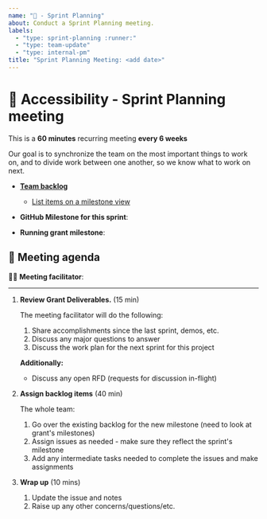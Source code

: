```yaml
---
name: "🚀 - Sprint Planning"
about: Conduct a Sprint Planning meeting.
labels:
  - "type: sprint-planning :runner:"
  - "type: team-update"
  - "type: internal-pm"
title: "Sprint Planning Meeting: <add date>"
---
```


# :runner: Accessibility - Sprint Planning meeting

This is a **60 minutes** recurring meeting **every 6 weeks**

Our goal is to synchronize the team on the most important things to work on, and to divide work between one another, so we know what to work on next.

- [**Team backlog**](https://github.com/orgs/Quansight-Labs/projects/5)
  - [List items on a milestone view](https://github.com/orgs/Quansight-Labs/projects/5/views/5?query=is%3Aopen+sort%3Aupdated-desc)

- **GitHub Milestone for this sprint**:
- **Running grant milestone**:

## :pencil: Meeting agenda

:singer: **Meeting facilitator**: <github-handle>

---

1. **Review Grant Deliverables.** (15 min)

    The meeting facilitator will do the following:

    1. Share accomplishments since the last sprint, demos, etc.
    2. Discuss any major questions to answer
    3. Discuss the work plan for the next sprint for this project

    **Additionally:**

    - Discuss any open RFD (requests for discussion in-flight)

1. **Assign backlog items** (40 min)

    The whole team:

    1. Go over the existing backlog for the new milestone (need to look at grant's milestones)
    2. Assign issues as needed - make sure they reflect the sprint's milestone
    3. Add any intermediate tasks needed to complete the issues and make assignments

1. **Wrap up** (10 mins)

   1. Update the issue and notes
   2. Raise up any other concerns/questions/etc.
